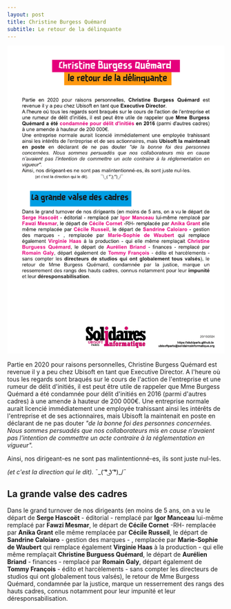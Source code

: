 ```yaml
---
layout: post
title: Christine Burgess Quémard
subtitle: Le retour de la délinquante
---
```


![SIUbiParis](../assets/img/UbisoftParis_Affichage_048.png)

Partie en 2020 pour raisons personnelles, Christine Burgess Quémard est revenue il y a peu chez Ubisoft en tant que Executive Director.
A l'heure où tous les regards sont braqués sur le cours de l'action de l'entreprise et une rumeur de délit d'initiés, il est peut être utile de rappeler que Mme Burgess Quémard a été condamnée pour délit d'initiés en 2016 (parmi d'autres cadres) à une amende à hauteur de 200 000€. 
Une entreprise normale aurait licencié immédiatement une employée trahissant ainsi les intérêts de l'entreprise et de ses actionnaires, mais Ubisoft la maintenait en poste en déclarant de ne pas douter _"de la bonne foi des personnes concernées. Nous sommes persuadés que nos collaborateurs mis en cause n’avaient pas l’intention de commettre un acte contraire à la réglementation en vigueur"._ 

Ainsi, nos dirigeant-es ne sont pas malintentionné-es, ils sont juste nul-les. 

_(et c'est la direction qui le dit)._	¯\_( ͡° ͜ʖ ͡°)_/¯

## La grande valse des cadres

Dans le grand turnover de nos dirigeants (en moins de 5 ans, on a vu le départ de **Serge Hascoët** - éditorial - remplacé par **Igor Manceau** lui-même remplacé par **Fawzi Mesmar**, le départ de **Cécile Cornet** -RH- remplacée par **Anika Grant** elle même remplacée par **Cécile Russeil**, le départ de **Sandrine Caloiaro** - gestion des marques - , remplacée par **Marie-Sophie de Waubert** qui remplace également **Virginie Haas** à la production - qui elle même remplaçait **Christine Burguess Quémard**, le départ de **Aurélien Briand** - finances - remplacé par **Romain Galy**, départ également de **Tommy François** - édito et harcèlements - sans compter les directeurs de studios qui ont globalement tous valsés), le retour de Mme Burgess Quémard, condamnée par la justice, marque un resserrement des rangs des hauts cadres, connus notamment pour leur impunité et leur déresponsabilisation.
